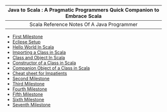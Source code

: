 # 



| **Java to Scala : A Pragmatic Programmers Quick Companion to Embrace Scala** |
| :---: |
| Scala Reference Notes Of A Java Programmer |


-  [First Milestone][first-milestone.md]
  - [Eclipse Setup][first-milestone-topic-1.md]
  - [Hello World In Scala][first-milestone-topic-2.md]
  - [Importing a Class in Scala][first-milestone-topic-3.md]
  - [Class and Object In Scala][first-milestone-topic-4.md]
  - [Constructor of a Class in Scala][first-milestone-topic-5.md]
  - [Companion Object of a Class in Scala][first-milestone-topic-6.md]
  - [Cheat sheet for Impatients][first-milestone-topic-7.md]
-  [Second Milestone][second-milestone.md]
-  [Third Milestone][third-milestone.md]
-  [Fourth Milestone][fourth-milestone.md]
-  [Fifth Milestone][fifth-milestone.md]
-  [Sixth Milestone][sixth-milestone.md]
-  [Seventh Milestone][seventh-milestone.md]

[first-milestone.md]: https://github.com/inbravo/java-to-scala/blob/master/first-milestone.md
  [first-milestone-topic-1.md]: https://github.com/inbravo/java-to-scala/blob/master/setup-well-begun-half-done.md
  [first-milestone-topic-2.md]: https://github.com/inbravo/java-to-scala/blob/master/hello-world.md
  [first-milestone-topic-3.md]: https://github.com/inbravo/java-to-scala/blob/master/class-import.md
  [first-milestone-topic-4.md]: https://github.com/inbravo/java-to-scala/blob/master/class-and-object.md
  [first-milestone-topic-5.md]: https://github.com/inbravo/java-to-scala/blob/master/constructors.md
  [first-milestone-topic-6.md]: https://github.com/inbravo/java-to-scala/blob/master/companion-object.md
  [first-milestone-topic-7.md]: https://github.com/inbravo/java-to-scala/blob/master/cheat-sheet.md
[second-milestone.md]: https://github.com/inbravo/java-to-scala/blob/master/second-milestone.md
[third-milestone.md]: https://github.com/inbravo/java-to-scala/blob/master/third-milestone.md
[fourth-milestone.md]: https://github.com/inbravo/java-to-scala/blob/master/fourth-milestone.md
[fifth-milestone.md]: https://github.com/inbravo/java-to-scala/blob/master/fifth-milestone.md
[sixth-milestone.md]: https://github.com/inbravo/java-to-scala/blob/master/sixth-milestone.md
[seventh-milestone.md]: https://github.com/inbravo/java-to-scala/blob/master/seventh-milestone.md


